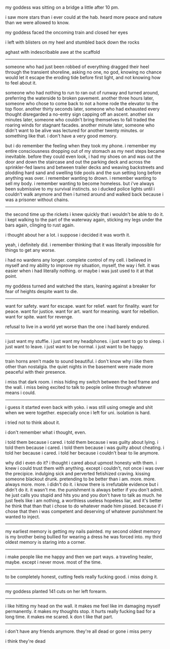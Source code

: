 my goddess was sitting on a bridge a little after 10 pm. 

i saw more stars than i ever could at the hab. heard more peace and nature than we were allowed to know.

my goddess faced the oncoming train and closed her eyes

i left with blisters on my heel and stumbled back down the rocks

aghast with indescribable awe at the scaffold
___
someone who had just been robbed of everything dragged their heel through the transient shoreline, asking no one, no god, knowing no chance would let it escape the eroding tide before first light, and not knowing how to feel about it. 

someone who had nothing to run to ran out of runway and turned around, preferring the waterside to broken pavement. another three hours later, someone who chose to come back to not a home rode the elevator to the top floor. another thirty seconds later, someone who had exhausted every thought disregarded a no-entry sign capping off an ascent. another six minutes later, someone who couldn't bring themselves to fall traded the roaring winds for stagnant facades. another minute later, someone who didn't want to be alive was lectured for another twenty minutes. or something like that. i don't have a very good memory. 

but i do remember the feeling when they took my phone. i remember my entire consciousness dropping out of my stomach as my next steps became inevitable. before they could even look, i had my shoes on and was out the door and down the staircase and out the parking deck and across the sprinkler-fed lawns and between trailer decks and weaving backstreets and plodding hard sand and swelling tide pools and the sun setting long before anything was over. i remember wanting to drown. i remember wanting to sell my body. i remember wanting to become homeless. but i've always been submissive to my survival instincts. so i ducked police lights until i couldn't walk anymore and then i turned around and walked back because i was a prisoner without chains.
___
the second time up the rickets i knew quickly that i wouldn't be able to do it. i kept walking to the part of the waterway again, sticking my legs under the bars again, clinging to rust again. 

i thought about her a lot. i suppose i decided it was worth it. 

yeah, i definitely did. i remember thinking that it was literally impossible for things to get any worse. 

i had no wardens any longer. complete control of my cell. i believed in myself and my ability to improve my situation, myself, the way i felt. it was easier when i had literally nothing. or maybe i was just used to it at that point. 

my goddess turned and watched the stars, leaning against a breaker for fear of heights despite want to die.
___
want for safety. want for escape. want for relief. want for finality. want for peace. want for justice. want for art. want for meaning. want for rebellion. want for spite. want for revenge.

refusal to live in a world yet worse than the one i had barely endured.
___
i just want my stuffie. i just want my headphones. i just want to go to sleep. i just want to leave. i just want to be normal. i just want to be happy.
___
train horns aren't made to sound beautiful. i don't know why i like them other than nostalgia. the quiet nights in the basement were made more peaceful with their presence.

i miss that dark room.
i miss hiding my switch between the bed frame and the wall.
i miss being excited to talk to people online through whatever means i could.
___
i guess it started even back with yoko. i was still using omegle and shit when we were together. especially once i left for uni. isolation is hard.

i tried not to think about it.

i don't remember what i thought, even.

i told them because i cared. i told them because i was guilty about lying. i told them because i cared. i told them because i was guilty about cheating. i told her because i cared. i told her because i couldn't bear to lie anymore. 

why did i even do it?
i thought i cared about upmost honesty with them. i knew i could trust them with anything. except i couldn't, not once i was over the precipice. indulging sick and perverted fetishized craving. kissing someone blackout drunk. pretending to be better than i am. more. more. always more. more. i didn't do it. i know there is irrefutable evidence but i didn't do it. it wasn't me. the punishment is always better if you don't admit. he just calls you stupid and hits you and you don't have to talk as much. he just feels like i am nothing, a worthless useless hopeless liar, and it's better he think that than that i chose to do whatever made him pissed. because if i chose that then i was competent and deserving of whatever punishment he wanted to inject.
___
my earliest memory is getting my nails painted. my second oldest memory is my brother being bullied for wearing a dress he was forced into. my third oldest memory is staring into a corner. 
___
i make people like me happy and then we part ways. a traveling healer, maybe. except i never move. most of the time. 
___
to be completely honest, cutting feels really fucking good. i miss doing it.
___
my goddess planted 141 cuts on her left forearm.
___
i like hitting my head on the wall. it makes me feel like im damaging myself permanently. it makes my thoughts stop. it hurts really fucking bad for a long time. it makes me scared. k don t like that part. 
___
i don't have any friends anymore. they're all dead or gone
i miss perry

i think they're dead
